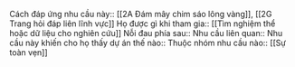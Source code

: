 


Cách đáp ứng nhu cầu này:: [[2A Đám mây chim sáo lông vàng]], [[2G Trang hỏi đáp liên lĩnh vực]]
Họ được gì khi tham gia:: [[Tìm nghiệm thể hoặc dữ liệu cho nghiên cứu]]
Nỗi đau phía sau:: 
Nhu cầu liên quan:: 
Nhu cầu này khiến cho họ thấy dự án thế nào:: 
Thuộc nhóm nhu cầu nào:: [[Sự toàn vẹn]]
